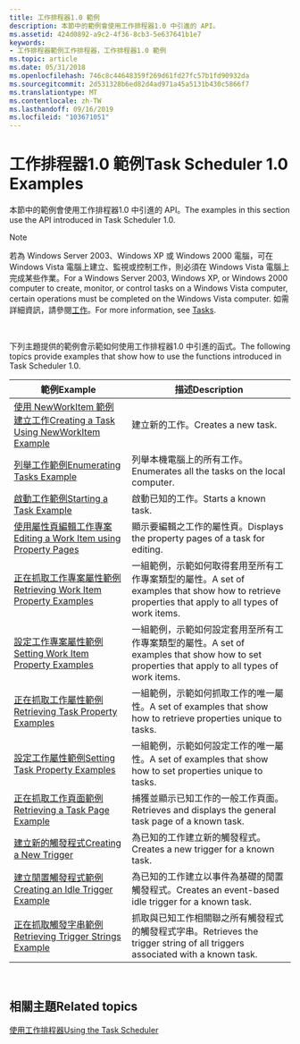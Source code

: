 ```yaml
---
title: 工作排程器1.0 範例
description: 本節中的範例會使用工作排程器1.0 中引進的 API。
ms.assetid: 424d0892-a9c2-4f36-8cb3-5e637641b1e7
keywords:
- 工作排程器範例工作排程器，工作排程器1.0 範例
ms.topic: article
ms.date: 05/31/2018
ms.openlocfilehash: 746c8c44648359f269d61fd27fc57b1fd90932da
ms.sourcegitcommit: 2d531328b6ed82d4ad971a45a5131b430c5866f7
ms.translationtype: MT
ms.contentlocale: zh-TW
ms.lasthandoff: 09/16/2019
ms.locfileid: "103671051"
---
```

# <a name="task-scheduler-10-examples"></a><span data-ttu-id="2dc75-104">工作排程器1.0 範例</span><span class="sxs-lookup"><span data-stu-id="2dc75-104">Task Scheduler 1.0 Examples</span></span>

<span data-ttu-id="2dc75-105">本節中的範例會使用工作排程器1.0 中引進的 API。</span><span class="sxs-lookup"><span data-stu-id="2dc75-105">The examples in this section use the API introduced in Task Scheduler 1.0.</span></span>

> [!Note]  
> <span data-ttu-id="2dc75-106">若為 Windows Server 2003、Windows XP 或 Windows 2000 電腦，可在 Windows Vista 電腦上建立、監視或控制工作，則必須在 Windows Vista 電腦上完成某些作業。</span><span class="sxs-lookup"><span data-stu-id="2dc75-106">For a Windows Server 2003, Windows XP, or Windows 2000 computer to create, monitor, or control tasks on a Windows Vista computer, certain operations must be completed on the Windows Vista computer.</span></span> <span data-ttu-id="2dc75-107">如需詳細資訊，請參閱[工作](tasks.md)。</span><span class="sxs-lookup"><span data-stu-id="2dc75-107">For more information, see [Tasks](tasks.md).</span></span>

 

<span data-ttu-id="2dc75-108">下列主題提供的範例會示範如何使用工作排程器1.0 中引進的函式。</span><span class="sxs-lookup"><span data-stu-id="2dc75-108">The following topics provide examples that show how to use the functions introduced in Task Scheduler 1.0.</span></span>



| <span data-ttu-id="2dc75-109">範例</span><span class="sxs-lookup"><span data-stu-id="2dc75-109">Example</span></span>                                                                                    | <span data-ttu-id="2dc75-110">描述</span><span class="sxs-lookup"><span data-stu-id="2dc75-110">Description</span></span>                                                                                   |
|--------------------------------------------------------------------------------------------|-----------------------------------------------------------------------------------------------|
| [<span data-ttu-id="2dc75-111">使用 NewWorkItem 範例建立工作</span><span class="sxs-lookup"><span data-stu-id="2dc75-111">Creating a Task Using NewWorkItem Example</span></span>](creating-a-task-using-newworkitem-example.md) | <span data-ttu-id="2dc75-112">建立新的工作。</span><span class="sxs-lookup"><span data-stu-id="2dc75-112">Creates a new task.</span></span>                                                                           |
| [<span data-ttu-id="2dc75-113">列舉工作範例</span><span class="sxs-lookup"><span data-stu-id="2dc75-113">Enumerating Tasks Example</span></span>](enumerating-tasks-example.md)                                 | <span data-ttu-id="2dc75-114">列舉本機電腦上的所有工作。</span><span class="sxs-lookup"><span data-stu-id="2dc75-114">Enumerates all the tasks on the local computer.</span></span>                                               |
| [<span data-ttu-id="2dc75-115">啟動工作範例</span><span class="sxs-lookup"><span data-stu-id="2dc75-115">Starting a Task Example</span></span>](starting-a-task-example.md)                                     | <span data-ttu-id="2dc75-116">啟動已知的工作。</span><span class="sxs-lookup"><span data-stu-id="2dc75-116">Starts a known task.</span></span>                                                                          |
| [<span data-ttu-id="2dc75-117">使用屬性頁編輯工作專案</span><span class="sxs-lookup"><span data-stu-id="2dc75-117">Editing a Work Item using Property Pages</span></span>](editing-a-work-item-using-property-pages.md)   | <span data-ttu-id="2dc75-118">顯示要編輯之工作的屬性頁。</span><span class="sxs-lookup"><span data-stu-id="2dc75-118">Displays the property pages of a task for editing.</span></span>                                            |
| [<span data-ttu-id="2dc75-119">正在抓取工作專案屬性範例</span><span class="sxs-lookup"><span data-stu-id="2dc75-119">Retrieving Work Item Property Examples</span></span>](retrieving-work-item-property-examples.md)       | <span data-ttu-id="2dc75-120">一組範例，示範如何取得套用至所有工作專案類型的屬性。</span><span class="sxs-lookup"><span data-stu-id="2dc75-120">A set of examples that show how to retrieve properties that apply to all types of work items.</span></span> |
| [<span data-ttu-id="2dc75-121">設定工作專案屬性範例</span><span class="sxs-lookup"><span data-stu-id="2dc75-121">Setting Work Item Property Examples</span></span>](setting-work-item-property-examples.md)             | <span data-ttu-id="2dc75-122">一組範例，示範如何設定套用至所有工作專案類型的屬性。</span><span class="sxs-lookup"><span data-stu-id="2dc75-122">A set of examples that show how to set properties that apply to all types of work items.</span></span>      |
| [<span data-ttu-id="2dc75-123">正在抓取工作屬性範例</span><span class="sxs-lookup"><span data-stu-id="2dc75-123">Retrieving Task Property Examples</span></span>](retrieving-task-property-examples.md)                 | <span data-ttu-id="2dc75-124">一組範例，示範如何抓取工作的唯一屬性。</span><span class="sxs-lookup"><span data-stu-id="2dc75-124">A set of examples that show how to retrieve properties unique to tasks.</span></span>                       |
| [<span data-ttu-id="2dc75-125">設定工作屬性範例</span><span class="sxs-lookup"><span data-stu-id="2dc75-125">Setting Task Property Examples</span></span>](setting-task-property-examples.md)                       | <span data-ttu-id="2dc75-126">一組範例，示範如何設定工作的唯一屬性。</span><span class="sxs-lookup"><span data-stu-id="2dc75-126">A set of examples that show how to set properties unique to tasks.</span></span>                            |
| [<span data-ttu-id="2dc75-127">正在抓取工作頁面範例</span><span class="sxs-lookup"><span data-stu-id="2dc75-127">Retrieving a Task Page Example</span></span>](retrieving-a-task-page-example.md)                       | <span data-ttu-id="2dc75-128">捕獲並顯示已知工作的一般工作頁面。</span><span class="sxs-lookup"><span data-stu-id="2dc75-128">Retrieves and displays the general task page of a known task.</span></span>                                 |
| [<span data-ttu-id="2dc75-129">建立新的觸發程式</span><span class="sxs-lookup"><span data-stu-id="2dc75-129">Creating a New Trigger</span></span>](creating-a-new-trigger.md)                                       | <span data-ttu-id="2dc75-130">為已知的工作建立新的觸發程式。</span><span class="sxs-lookup"><span data-stu-id="2dc75-130">Creates a new trigger for a known task.</span></span>                                                       |
| [<span data-ttu-id="2dc75-131">建立閒置觸發程式範例</span><span class="sxs-lookup"><span data-stu-id="2dc75-131">Creating an Idle Trigger Example</span></span>](creating-an-idle-trigger-example.md)                   | <span data-ttu-id="2dc75-132">為已知的工作建立以事件為基礎的閒置觸發程式。</span><span class="sxs-lookup"><span data-stu-id="2dc75-132">Creates an event-based idle trigger for a known task.</span></span>                                         |
| [<span data-ttu-id="2dc75-133">正在抓取觸發字串範例</span><span class="sxs-lookup"><span data-stu-id="2dc75-133">Retrieving Trigger Strings Example</span></span>](retrieving-trigger-strings-example.md)               | <span data-ttu-id="2dc75-134">抓取與已知工作相關聯之所有觸發程式的觸發程式字串。</span><span class="sxs-lookup"><span data-stu-id="2dc75-134">Retrieves the trigger string of all triggers associated with a known task.</span></span>                    |



 

## <a name="related-topics"></a><span data-ttu-id="2dc75-135">相關主題</span><span class="sxs-lookup"><span data-stu-id="2dc75-135">Related topics</span></span>

<dl> <dt>

[<span data-ttu-id="2dc75-136">使用工作排程器</span><span class="sxs-lookup"><span data-stu-id="2dc75-136">Using the Task Scheduler</span></span>](using-the-task-scheduler.md)
</dt> </dl>

 

 




